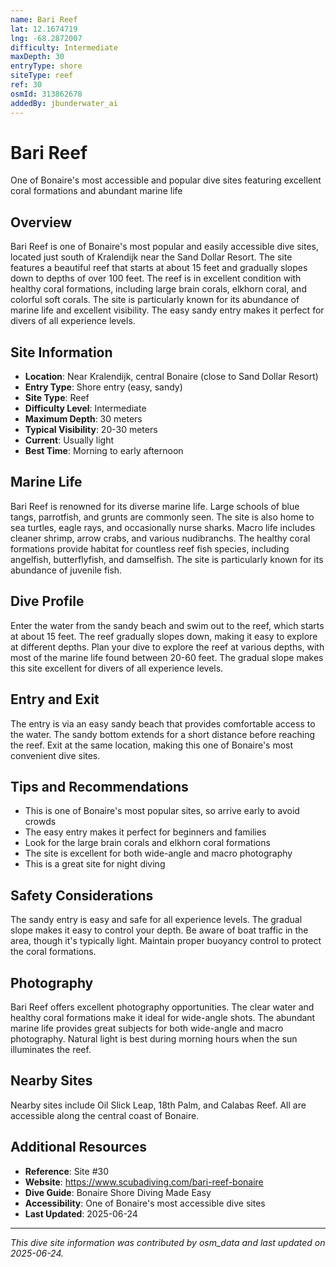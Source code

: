```yaml
---
name: Bari Reef
lat: 12.1674719
lng: -68.2872007
difficulty: Intermediate
maxDepth: 30
entryType: shore
siteType: reef
ref: 30
osmId: 313862678
addedBy: jbunderwater_ai
---
```


# Bari Reef

One of Bonaire's most accessible and popular dive sites featuring excellent coral formations and abundant marine life

## Overview
Bari Reef is one of Bonaire's most popular and easily accessible dive sites, located just south of Kralendijk near the Sand Dollar Resort. The site features a beautiful reef that starts at about 15 feet and gradually slopes down to depths of over 100 feet. The reef is in excellent condition with healthy coral formations, including large brain corals, elkhorn coral, and colorful soft corals. The site is particularly known for its abundance of marine life and excellent visibility. The easy sandy entry makes it perfect for divers of all experience levels.

## Site Information
- **Location**: Near Kralendijk, central Bonaire (close to Sand Dollar Resort)
- **Entry Type**: Shore entry (easy, sandy)
- **Site Type**: Reef
- **Difficulty Level**: Intermediate
- **Maximum Depth**: 30 meters
- **Typical Visibility**: 20-30 meters
- **Current**: Usually light
- **Best Time**: Morning to early afternoon

## Marine Life
Bari Reef is renowned for its diverse marine life. Large schools of blue tangs, parrotfish, and grunts are commonly seen. The site is also home to sea turtles, eagle rays, and occasionally nurse sharks. Macro life includes cleaner shrimp, arrow crabs, and various nudibranchs. The healthy coral formations provide habitat for countless reef fish species, including angelfish, butterflyfish, and damselfish. The site is particularly known for its abundance of juvenile fish.

## Dive Profile
Enter the water from the sandy beach and swim out to the reef, which starts at about 15 feet. The reef gradually slopes down, making it easy to explore at different depths. Plan your dive to explore the reef at various depths, with most of the marine life found between 20-60 feet. The gradual slope makes this site excellent for divers of all experience levels.

## Entry and Exit
The entry is via an easy sandy beach that provides comfortable access to the water. The sandy bottom extends for a short distance before reaching the reef. Exit at the same location, making this one of Bonaire's most convenient dive sites.

## Tips and Recommendations
- This is one of Bonaire's most popular sites, so arrive early to avoid crowds
- The easy entry makes it perfect for beginners and families
- Look for the large brain corals and elkhorn coral formations
- The site is excellent for both wide-angle and macro photography
- This is a great site for night diving

## Safety Considerations
The sandy entry is easy and safe for all experience levels. The gradual slope makes it easy to control your depth. Be aware of boat traffic in the area, though it's typically light. Maintain proper buoyancy control to protect the coral formations.

## Photography
Bari Reef offers excellent photography opportunities. The clear water and healthy coral formations make it ideal for wide-angle shots. The abundant marine life provides great subjects for both wide-angle and macro photography. Natural light is best during morning hours when the sun illuminates the reef.

## Nearby Sites
Nearby sites include Oil Slick Leap, 18th Palm, and Calabas Reef. All are accessible along the central coast of Bonaire.

## Additional Resources
- **Reference**: Site #30
- **Website**: https://www.scubadiving.com/bari-reef-bonaire
- **Dive Guide**: Bonaire Shore Diving Made Easy
- **Accessibility**: One of Bonaire's most accessible dive sites
- **Last Updated**: 2025-06-24

---
*This dive site information was contributed by osm_data and last updated on 2025-06-24.* 